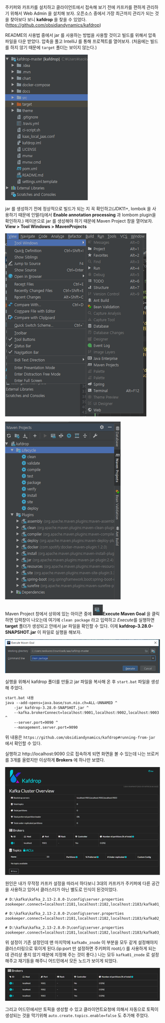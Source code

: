 주키퍼와 카프카를 설치하고 클라이언트에서 접속해 보기 전에 카프카를 편하게 관리하기 위해서 Web Admin 을 설치해 보자.
오픈소스 중에서 가장 최근까지 관리가 되는 것을 찾아보다 보니 **kafdrop** 을 찾을 수 있었다. (https://github.com/obsidiandynamics/kafdrop)

README의 사용법 중에서 jar 를 사용하는 방법을 사용할 것이고 빌드를 위해서 압축파일을 다운 받았다. 압축을 풀고 IntelliJ 를 통해 프로젝트를 열어보자.
(처음에는 빌드를 하지 않기 때문에 `target` 폴더는 보이지 않는다.)

![kafdrop1](/contents/dev/2021/05/04/image/kafdrop-1.png)

jar 를 생성하기 전에 정상적으로 빌드가 되는 지 꼭 확인하고(JDK11+, lombok 을 사용하기 때문에 인텔리j에서 **Enable annotation processing** 과 lombom plugin을 확인하자.)
메이븐으로 jar 를 생성해야 하기 때문에 Maven Project 창을 열어보자. **View > Tool Windows > MavenProjects**

![kafdrop2](/contents/dev/2021/05/04/image/kafdrop-2.png)

![kafdrop3](/contents/dev/2021/05/04/image/kafdrop-3.png)

Maven Project 창에서 상위에 있는 아이콘 중에 ![kafdrop4](/contents/dev/2021/05/04/image/kafdrop-4.png)**Execute Maven Goal** 을 클릭하면 입력창이 나오는데 여기에 `clean package` 라고 입력하고 *Execute*를 실행하면 **target** 폴더가 생성되고 안에서 jar 파일을 확인할 수 있다. 이제 **kafdrop-3.28.0-SNAPSHOT.jar** 이 파일로 실행을 해보자.

![kafdrop5](/contents/dev/2021/05/04/image/kafdrop-5.png)

실행을 위해서 kafdrop 폴더를 만들고 jar 파일을 복사해 온 후 `start.bat` 파일을 생성해 주었다.
```
start.bat 내용
java --add-opens=java.base/sun.nio.ch=ALL-UNNAMED ^
	-jar kafdrop-3.28.0-SNAPSHOT.jar ^
	--kafka.brokerConnect=localhost:9001,localhost:9002,localhost:9003 ^
	--server.port=9090 ^
	--management.server.port=9090
```
위 내용은 `https://github.com/obsidiandynamics/kafdrop#running-from-jar` 에서 확인할 수 있다.

실행하고 http://localhost:9090 으로 접속하게 되면 화면을 볼 수 있는데 나는 브로커를 3개를 올렸지만 이상하게 **Brokers** 에 하나만 보였다.

![kafdrop6](/contents/dev/2021/05/04/image/kafdrop-6.png)

원인은 내가 무작정 카프카 설정을 따라서 하다보니 3대의 카프카가 주키퍼에 다른 공간을 사용하고 있어서 클러스터가 아닌 별도로 인식이 된것이었다.
```
# D:\kafka\kafka_2.13-2.8.0-1\config\server.properties
zookeeper.connect=localhost:2181,localhost:2182,localhost:2183/kafka01_znode
```
```
# D:\kafka\kafka_2.13-2.8.0-2\config\server.properties
zookeeper.connect=localhost:2181,localhost:2182,localhost:2183/kafka02_znode
```
```
# D:\kafka\kafka_2.13-2.8.0-3\config\server.properties
zookeeper.connect=localhost:2181,localhost:2182,localhost:2183/kafka03_znode
```
위 설정이 기존 설정인데 맨 마지막에 `kafka0x_znode` 이 부분을 모두 같게 설정해야지 클러스터링으로 묶이게 된다.(ip:port 만 설정하면 주키퍼의 root(`/`) 를 사용하게 되는데 관리상 좋지 않기 때문에 지정해 주는 것이 좋다.)
나는 모두 `kafka01_znode` 로 설정해주고 재기동을 해주니 어드민에서 모든 노드가 보이게 되었다. 

![kafdrop7](/contents/dev/2021/05/04/image/kafdrop-7.png)

그리고 어드민에서만 토픽을 생성할 수 있고 클라이언트요청에 의해서 자동으로 토픽이 생성되는 것을 막기위해
`auto.create.topics.enable=false` 도 추가해 주었다.
